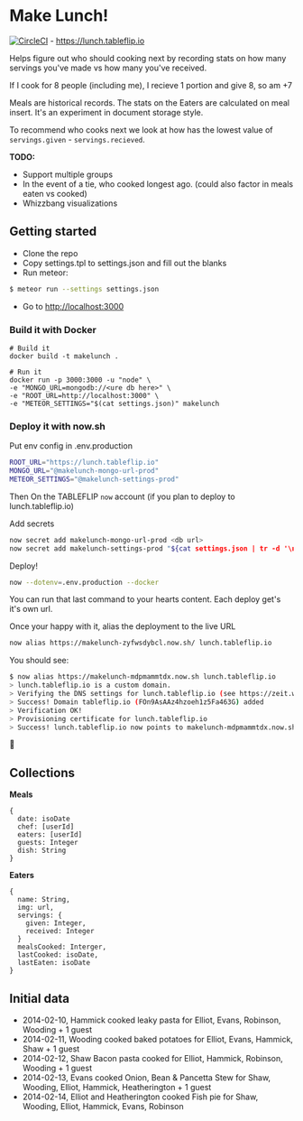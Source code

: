 # Make Lunch!

[![CircleCI](https://circleci.com/gh/tableflip/makelunch.svg?style=svg)](https://circleci.com/gh/tableflip/makelunch) - https://lunch.tableflip.io

Helps figure out who should cooking next by recording stats on how many servings you've made vs how many you've received.

If I cook for 8 people (including me), I recieve 1 portion and give 8, so am +7

Meals are historical records. The stats on the Eaters are calculated on meal insert. It's an experiment in document storage style.

To recommend who cooks next we look at how has the lowest value of `servings.given` - `servings.recieved`.

**TODO:**
- Support multiple groups
- In the event of a tie, who cooked longest ago. (could also factor in meals eaten vs cooked)
- Whizzbang visualizations

## Getting started

- Clone the repo
- Copy settings.tpl to settings.json and fill out the blanks
- Run meteor:
```bash
$ meteor run --settings settings.json
```
- Go to [http://localhost:3000](http://localhost:3000)

### Build it with Docker

```
# Build it
docker build -t makelunch .

# Run it
docker run -p 3000:3000 -u "node" \
-e "MONGO_URL=mongodb://<ure db here>" \
-e "ROOT_URL=http://localhost:3000" \
-e "METEOR_SETTINGS="$(cat settings.json)" makelunch
```

### Deploy it with now.sh

Put env config in .env.production
```sh
ROOT_URL="https://lunch.tableflip.io"
MONGO_URL="@makelunch-mongo-url-prod"
METEOR_SETTINGS="@makelunch-settings-prod"
```

Then On the TABLEFLIP `now` account (if you plan to deploy to lunch.tableflip.io)

Add secrets
```sh
now secret add makelunch-mongo-url-prod <db url>
now secret add makelunch-settings-prod "${cat settings.json | tr -d '\n'}"
```

Deploy!
```sh
now --dotenv=.env.production --docker
```

You can run that last command to your hearts content. Each deploy get's it's own url.

Once your happy with it, alias the deployment to the live URL
```sh
now alias https://makelunch-zyfwsdybcl.now.sh/ lunch.tableflip.io
```

You should see:

```sh
$ now alias https://makelunch-mdpmammtdx.now.sh lunch.tableflip.io
> lunch.tableflip.io is a custom domain.
> Verifying the DNS settings for lunch.tableflip.io (see https://zeit.world for help)
> Success! Domain tableflip.io (FOn9AsAAz4hzoeh1z5Fa463G) added
> Verification OK!
> Provisioning certificate for lunch.tableflip.io
> Success! lunch.tableflip.io now points to makelunch-mdpmammtdx.now.sh! [29s]
```

:rocket:

## Collections

**Meals**
```
{
  date: isoDate
  chef: [userId]
  eaters: [userId]
  guests: Integer
  dish: String
}
```

**Eaters**
```
{
  name: String,
  img: url,
  servings: {
    given: Integer,
    received: Integer
  }
  mealsCooked: Interger,
  lastCooked: isoDate,
  lastEaten: isoDate
}
```

## Initial data

- 2014-02-10, Hammick cooked leaky pasta for Elliot, Evans, Robinson, Wooding + 1 guest
- 2014-02-11, Wooding cooked baked potatoes for Elliot, Evans, Hammick, Shaw + 1 guest
- 2014-02-12, Shaw Bacon pasta cooked for Elliot, Hammick, Robinson, Wooding + 1 guest
- 2014-02-13, Evans cooked Onion, Bean & Pancetta Stew for Shaw, Wooding, Elliot, Hammick, Heatherington + 1 guest
- 2014-02-14, Elliot and Heatherington cooked Fish pie for Shaw, Wooding, Elliot, Hammick, Evans, Robinson
